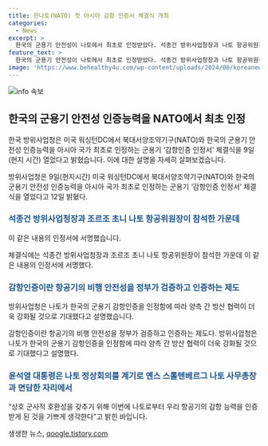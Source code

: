 ```yaml
---
title: 한나토(NATO) 첫 아시아 감항 인증서 체결식 개최
categories:
  - News
excerpt: >
  한국의 군용기 안전성이 나토에서 최초로 인정받았다. 석종건 방위사업청장과 나토 항공위원장이 감항인증 인정서에 서명하며 양국 간 방산 협력 강화를 기대했다. 윤석열 대통령도 이를 환영하며 상호 군사적 호환성을 갖추는 데 기여할 것으로 기쁨을 표했다.
feature_text: >
  한국의 군용기 안전성이 나토에서 최초로 인정받았다. 석종건 방위사업청장과 나토 항공위원장이 감항인증 인정서에 서명하며 양국 간 방산 협력 강화를 기대했다. 윤석열 대통령도 이를 환영하며 상호 군사적 호환성을 갖추는 데 기여할 것으로 기쁨을 표했다.
image: 'https://www.behealthy4u.com/wp-content/uploads/2024/06/koreanews.jpg'
---
```


<p><img src="https://www.behealthy4u.com/wp-content/uploads/2024/06/koreanews.jpg" alt="info 속보" /></p>

<h2 data-ke-size="size26">한국의 군용기 안전성 인증능력을 NATO에서 최초 인정</h2>

<p>한국 방위사업청은 미국 워싱턴DC에서 북대서양조약기구(NATO)와 한국의 군용기 안전성 인증능력을 아시아 국가 최초로 인정하는 군용기 ‘감항인증 인정서’ 체결식을 9일(현지 시간) 열었다고 밝혔습니다. 이에 대한 설명을 자세히 살펴보겠습니다.</p>

<p data-ke-size="size16">방위사업청은 9일(현지시간) 미국 워싱턴DC에서 북대서양조약기구(NATO)와 한국의 군용기 안전성 인증능력을 아시아 국가 최초로 인정하는 군용기 ‘감항인증 인정서’ 체결식을 열었다고 12일 밝혔다.</p>

<h3><b><span style="color: #1a5490;">석종건 방위사업청장과 조르조 초니 나토 항공위원장이 참석한 가운데</span></b></h3>

<p>이 같은 내용의 인정서에 서명했습니다.</p>

<p data-ke-size="size16">체결식에는 석종건 방위사업청장과 조르조 초니 나토 항공위원장이 참석한 가운데 이 같은 내용의 인정서에 서명했다.</p>

<h3><b><span style="color: #1a5490;">감항인증이란 항공기의 비행 안전성을 정부가 검증하고 인증하는 제도</span></b></h3>

<p>방위사업청은 나토가 한국의 군용기 감항인증을 인정함에 따라 양측 간 방산 협력이 더욱 강화될 것으로 기대했다고 설명했습니다.</p>

<p data-ke-size="size16">감항인증이란 항공기의 비행 안전성을 정부가 검증하고 인증하는 제도다. 방위사업청은 나토가 한국의 군용기 감항인증을 인정함에 따라 양측 간 방산 협력이 더욱 강화될 것으로 기대했다고 설명했다.</p>

<h3><b><span style="color: #1a5490;">윤석열 대통령은 나토 정상회의를 계기로 옌스 스톨텐베르그 나토 사무총장과 면담한 자리에서</span></b></h3>

<p>“상호 군사적 호환성을 갖추기 위해 이번에 나토로부터 우리 항공기의 감항 능력을 인증받게 된 것을 기쁘게 생각한다”고 밝힌 바입니다.</p>
생생한 뉴스, <a href="https://qoogle.tistory.com" rel="dofollow">qoogle.tistory.com</a>


